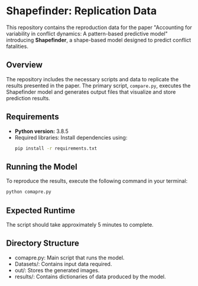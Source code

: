 # Shapefinder: Replication Data

This repository contains the reproduction data for the paper "Accounting for variability in conflict dynamics: A pattern-based predictive model" introducing **Shapefinder**, a shape-based model designed to predict conflict fatalities.

## Overview
The repository includes the necessary scripts and data to replicate the results presented in the paper. The primary script, `compare.py`, executes the Shapefinder model and generates output files that visualize and store prediction results.

## Requirements
- **Python version:** 3.8.5
- Required libraries: Install dependencies using:
  ```bash
  pip install -r requirements.txt

## Running the Model
To reproduce the results, execute the following command in your terminal:
```bash
python comapre.py
```
## Expected Runtime
The script should take approximately 5 minutes to complete.

## Directory Structure
- comapre.py: Main script that runs the model.
- Datasets/: Contains input data required.
- out/: Stores the generated images.
- results/: Contains dictionaries of data produced by the model.
